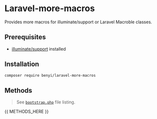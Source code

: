 # Laravel-more-macros

Provides more macros for illuminate/support or Laravel Macroble classes.

## Prerequisites
* [illuminate/support](https://github.com/illuminate/support) installed

## Installation
   ```bash
   composer require benyi/laravel-more-macros
   ```

## Methods
> See [`bootstrap.php`](https://github.com/banqhsia/laravel-more-macros/blob/master/src/bootstrap.php) file listing.

{{ METHODS_HERE }}
